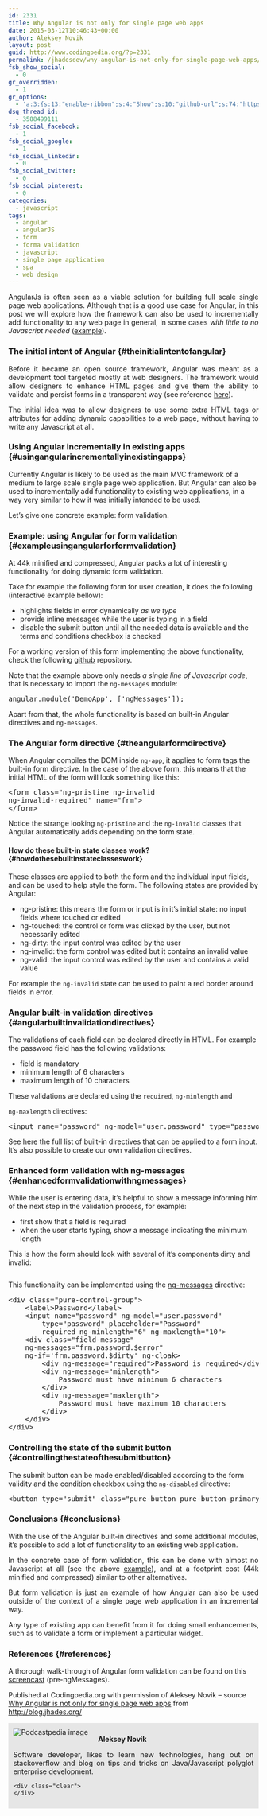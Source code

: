 ```yaml
---
id: 2331
title: Why Angular is not only for single page web apps
date: 2015-03-12T10:46:43+00:00
author: Aleksey Novik
layout: post
guid: http://www.codingpedia.org/?p=2331
permalink: /jhadesdev/why-angular-is-not-only-for-single-page-web-apps/
fsb_show_social:
  - 0
gr_overridden:
  - 1
gr_options:
  - 'a:3:{s:13:"enable-ribbon";s:4:"Show";s:10:"github-url";s:74:"https://github.com/jhades/blog.jhades.org/tree/master/angular-not-only-spa";s:11:"ribbon-type";i:10;}'
dsq_thread_id:
  - 3588499111
fsb_social_facebook:
  - 1
fsb_social_google:
  - 1
fsb_social_linkedin:
  - 0
fsb_social_twitter:
  - 0
fsb_social_pinterest:
  - 0
categories:
  - javascript
tags:
  - angular
  - angularJS
  - form
  - forma validation
  - javascript
  - single page application
  - spa
  - web design
---
```

<p style="text-align: justify;">
  AngularJs is often seen as a viable solution for building full scale single page web applications. Although that is a good use case for Angular, in this post we will explore how the framework can also be used to incrementally add functionality to any web page in general, in some cases <em>with little to no Javascript needed</em> (<a href="https://jsfiddle.net/jhadesdev/yfLqfzLw/2/">example</a>).<!--more-->
</p>

### The initial intent of Angular {#theinitialintentofangular}

<p style="text-align: justify;">
  Before it became an open source framework, Angular was meant as a development tool targeted mostly at web designers. The framework would allow designers to enhance HTML pages and give them the ability to validate and persist forms in a transparent way (see reference <a href="http://devchat.tv/adventures-in-angular/001-aia-the-birth-of-angular-1">here</a>).
</p>

<p style="text-align: justify;">
  The initial idea was to allow designers to use some extra HTML tags or attributes for adding dynamic capabilities to a web page, without having to write any Javascript at all.
</p>

### Using Angular incrementally in existing apps {#usingangularincrementallyinexistingapps}

Currently Angular is likely to be used as the main MVC framework of a medium to large scale single page web application. But Angular can also be used to incrementally add functionality to existing web applications, in a way very similar to how it was initially intended to be used.

Let&#8217;s give one concrete example: form validation.

### Example: using Angular for form validation {#exampleusingangularforformvalidation}

At 44k minified and compressed, Angular packs a lot of interesting functionality for doing dynamic form validation.

Take for example the following form for user creation, it does the following (interactive example bellow):

  * highlights fields in error dynamically _as we type_
  * provide inline messages while the user is typing in a field
  * disable the submit button until all the needed data is available and the terms and conditions checkbox is checked

For a working version of this form implementing the above functionality, check the following [github](https://github.com/jhades/blog.jhades.org/tree/master/angular-not-only-spa) repository.

Note that the example above only needs _a single line of Javascript code_, that is necessary to import the `ng-messages` module:

<pre class="lang:js decode:true ">angular.module('DemoApp', ['ngMessages']);</pre>

Apart from that, the whole functionality is based on built-in Angular directives and `ng-messages`.

### The Angular form directive {#theangularformdirective}

When Angular compiles the DOM inside `ng-app`, it applies to form tags the built-in form directive. In the case of the above form, this means that the initial HTML of the form will look something like this:

<pre class="lang:js decode:true">&lt;form class="ng-pristine ng-invalid  
ng-invalid-required" name="frm"&gt;  
&lt;/form&gt;</pre>

Notice the strange looking `ng-pristine` and the `ng-invalid` classes that Angular automatically adds depending on the form state.

#### How do these built-in state classes work? {#howdothesebuiltinstateclasseswork}

These classes are applied to both the form and the individual input fields, and can be used to help style the form. The following states are provided by Angular:

  * ng-pristine: this means the form or input is in it&#8217;s initial state: no input fields where touched or edited
  * ng-touched: the control or form was clicked by the user, but not necessarily edited
  * ng-dirty: the input control was edited by the user
  * ng-invalid: the form control was edited but it contains an invalid value
  * ng-valid: the input control was edited by the user and contains a valid value

For example the `ng-invalid` state can be used to paint a red border around fields in error.

### Angular built-in validation directives {#angularbuiltinvalidationdirectives}

The validations of each field can be declared directly in HTML. For example the password field has the following validations:

  * field is mandatory
  * minimum length of 6 characters
  * maximum length of 10 characters

These validations are declared using the `required`, `ng-minlength` and
  
`ng-maxlength` directives:

<pre class="lang:js decode:true">&lt;input name="password" ng-model="user.password" type="password"  placeholder="Password" required ng-minlength="6" ng-maxlength="10"&gt;</pre>

See [here](https://docs.angularjs.org/api/ng/directive/input) the full list of built-in directives that can be applied to a form input. It&#8217;s also possible to create our own validation directives.

### Enhanced form validation with ng-messages {#enhancedformvalidationwithngmessages}

While the user is entering data, it&#8217;s helpful to show a message informing him of the next step in the validation process, for example:

  * first show that a field is required
  * when the user starts typing, show a message indicating the minimum length

This is how the form should look with several of it&#8217;s components dirty and invalid:

<div>
  <img src="http://d2huq83j2o5dyd.cloudfront.net/angular-not-only-spa/invalid.png" alt="" />
</div>

This functionality can be implemented using the [ng-messages](https://docs.angularjs.org/api/ngMessages/directive/ngMessages) directive:

<pre class="lang:xhtml decode:true ">&lt;div class="pure-control-group"&gt;
    &lt;label&gt;Password&lt;/label&gt;
    &lt;input name="password" ng-model="user.password"
        type="password" placeholder="Password"
        required ng-minlength="6" ng-maxlength="10"&gt;
    &lt;div class="field-message"  
    ng-messages="frm.password.$error" 
    ng-if='frm.password.$dirty' ng-cloak&gt;
        &lt;div ng-message="required"&gt;Password is required&lt;/div&gt;
        &lt;div ng-message="minlength"&gt;
            Password must have minimum 6 characters
        &lt;/div&gt;
        &lt;div ng-message="maxlength"&gt;
            Password must have maximum 10 characters
        &lt;/div&gt;
    &lt;/div&gt;
&lt;/div&gt;</pre>

### Controlling the state of the submit button {#controllingthestateofthesubmitbutton}

The submit button can be made enabled/disabled according to the form validity and the condition checkbox using the `ng-disabled` directive:

<pre class="lang:js decode:true">&lt;button type="submit" class="pure-button pure-button-primary" ng-disabled="frm.$invalid || !conditions"&gt;Submit&lt;/button&gt;</pre>

### Conclusions {#conclusions}

<p style="text-align: justify;">
  With the use of the Angular built-in directives and some additional modules, it&#8217;s possible to add a lot of functionality to an existing web application.
</p>

<p style="text-align: justify;">
  In the concrete case of form validation, this can be done with almost no Javascript at all (see the above <a href="https://github.com/jhades/blog.jhades.org/tree/master/angular-not-only-spa">example</a>), and at a footprint cost (44k minified and compressed) similar to other alternatives.
</p>

<p style="text-align: justify;">
  But form validation is just an example of how Angular can also be used outside of the context of a single page web application in an incremental way.
</p>

<p style="text-align: justify;">
  Any type of existing app can benefit from it for doing small enhancements, such as to validate a form or implement a particular widget.
</p>

### References {#references}

A thorough walk-through of Angular form validation can be found on this [screencast](https://www.youtube.com/watch?v=t6XUPVmlYbY) (pre-ngMessages).

<p class="note_normal">
  Published at Codingpedia.org with permission of Aleksey Novik – source<a title="http://blog.jhades.org/why-angular-is-not-only-for-single-page-web-apps/" href="http://blog.jhades.org/why-angular-is-not-only-for-single-page-web-apps/"> Why Angular is not only for single page web apps</a> from <a title="http://blog.jhades.org/" href="http://blog.jhades.org/" target="_blank">http://blog.jhades.org/</a>
</p>

<div id="about_author" style="background-color: #e6e6e6; padding: 10px;">
  <img id="author_portrait" style="float: left; margin-right: 20px;" src="https://lh6.googleusercontent.com/-nJLCOBcwQyQ/U3PTSOfhw_I/AAAAAAAAABI/w21JxlhW4lo/s498-no/my-blog-53.jpg" alt="Podcastpedia image" /> 
  
  <p id="about_author_header">
    <strong>Aleksey Novik</strong>
  </p>
  
  <div id="author_details" style="text-align: justify;">
    Software developer, likes to learn new technologies, hang out on stackoverflow and blog on tips and tricks on Java/Javascript polyglot enterprise development.
  </div>
  
  <div id="follow_social" style="clear: both;">
    <div id="social_logos">
      <a class="icon-earth" href="http://blog.jhades.org/" target="_blank"> </a> <a class="icon-googleplus" href="https://plus.google.com/113901291479894108481/posts" target="_blank"> </a> <a class="icon-twitter" href="https://twitter.com/JhadesDev" target="_blank"> </a> <a class="icon-github" href="https://github.com/jhades" target="_blank"> </a>
    </div>
    
    <div class="clear">
    </div>
  </div>
</div>
